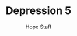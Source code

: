 ---
image: /assets/img/kl/kl_depression_5.png
title: Depression 5
number: 5
categories:
  - Meditations
  - Health
  - Depression
author: Hope Staff
notes: Depression 5
embed: >-
  <iframe style="border-radius:12px" src="https://open.spotify.com/embed/episode/7f0eXV0AHyI6yrtumFs8eC?utm_source=generator" width="100%" height="352" frameBorder="0" allowfullscreen="" allow="autoplay; clipboard-write; encrypted-media; fullscreen; picture-in-picture" loading="lazy"></iframe>
transcript: >-
  SOME LINES OF TEXT START HERE
---